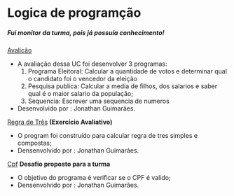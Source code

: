 # Logica de programção
##### Fui monitor da turma, pois já possuía conhecimento!

[Avalição](https://github.com/JonathanGuimarae3s/exercicios-senac/tree/main/logica-de-programa%C3%A7%C3%A3o/avaliacao)

- A avaliação dessa UC foi desenvolver 3 programas:
  1. Programa Eleitoral: Calcular a quantidade de votos e determinar qual o candidato foi o vencedor da eleição
  2. Pesquisa publica: Calcular a media de filhos, dos salarios e saber qual é o maior salario da população;
  3. Sequencia: Escrever uma sequencia de numeros
- Desenvolvido por : Jonathan Guimarães.

[Regra de Três](regra-de-tres/)
**(Exercício Avaliativo)**

- O program foi construído para calcular regra de tres simples e compostas;
- Densenvolvido por : Jonathan Guimarães.

[Cpf](https://github.com/JonathanGuimarae3s/exercicios-senac/tree/main/logica-de-programa%C3%A7%C3%A3o/cpf)
**Desafio proposto para a turma**

- O objetivo do programa é verificar se o CPF é valido;
- Densenvolvido por : Jonathan Guimarães.
